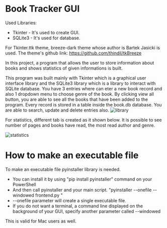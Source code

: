 # Book Tracker GUI

Used Libraries: 
* Tkinter - It's used to create GUI.
* SQLite3 - It's used for database. 

For Tkinter.ttk theme, breeze-dark theme whose author is Bartek Jasicki is used. The theme's github link: https://github.com/thindil/tkBreeze

In this project, a program that allows the user to store information about books and shows statistics of given informations is built. 

This program was built mainly with Tkinter which is a graphical user interface library and the SQLite3 library which is a library to interact with SQLite database. You have 3 entries where can eter a new book record and also 1 dropdown menu to choose genre of the book. By clicking view all button, you are able to see all the books that have been added to the program. Every record is stored in a table inside the book.db database. You are able to search, update and delete entries also. 
![library](https://user-images.githubusercontent.com/78566362/110482478-c2e60a80-80f9-11eb-85ea-c6f63f3a0f78.png)

For statistics, different tab is created as it shown below. It is possible to see number of pages and books have read, the most read author and genre. 

![statistics](https://user-images.githubusercontent.com/78566362/110482495-c5e0fb00-80f9-11eb-8ecb-0885fc8b9b50.png)

# How to make an executable file 

To make an executable file pyinstaller library is needed. 
* You can install it by using "pip install pyinstaller" command on your PowerShell
* And then call pyinstaller and your main script.  "pyinstaller --onefile --windowed frontend.py "
* --onefile parameter will create a single executable file. 
* If you do not want a terminal, a command line displayed on the background of your GUI, specify another parameter called --windowed

This is valid for Mac users as well. 
